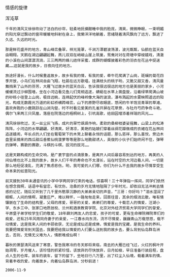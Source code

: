 情感的旋律

浑沌草


    千年的清风又徐徐吹动了洁白的纱帘，轻柔地抚摸酣睡中我的脸庞，清爽，微微睁眼，一束明媚的阳光穿过飘动的窗帘暖暖地斜射在身上，我懒洋洋地躺着，思绪随着清风飘向了远方，飘进了久远、久远的时光。

    那是鲜花盛开的地方，青山峰峦叠翠，祥光笼罩，千涧万潭碧波荡漾，波光粼粼，仙鹤在蓝天自由翱翔，天鹅在湖边翩翩起舞，燕儿双双在峭峻山崖上筑巢，鸳鸯对对在荷塘中穿梭嬉戏，清澈的小溪在山间潺潺流淌，三三两两的蜂儿结伴采蜜，成群的蝴蝶披着彩色的羽衣在花丛中捉迷藏……这就是我的故乡，日夜向往的地方。

    旅途好漫长，什么时候重返故乡，故乡有我的情，有我的爱，牵牛花爬满了山岗，斑斓的菊花四季开放，小鸟们在林间自由飞翔，杜鹃在远方歌唱，挂满枝头的桃子哟，又脆又甜又香，清风曼舞捎来了山外的芬芳，大雁飞过故乡的蓝天白云，告诉我很远很远的地方也是美丽的家乡，小河缓缓流过沙柳围墙，坐在小河边看见鱼儿们竞相追逐，蜻蜓在水草上面盘旋，沿着绿草爬满山坡的砂砾小径登上山岗，极目远眺，连绵起伏的峰岭像大海的波浪，瀑布溅起的水雾映照遥远的阳光，构成无数霞光万道的彩虹桥横跨峰峦，山下的原野尽收眼底，悠闲的牛羊饱览青翠的草滩，喜欢奔跑的小鹿跳跃在山涧沟壑，时不时看见爱美的孔雀开屏在花草旁，与牡丹芍药争奇斗艳，偶尔飞来两三只凤凰，落座在院落边的梧桐树上，引吭高歌，给田园增添着祥瑞的风光……

    清风徐徐吹过，无一丝尘灰飞扬，成片的翠竹飒飒作响，柔软的桑柳枝婆娑摇舞，山梁上的松涛阵阵，小河边的水草翩翩，好清爽，好清凉，美艳的姑娘们穿着丝绸花瓣做成的衣裙在花丛林间追逐嬉闹，年长点的人们坐在葡萄架下的木凳上聊着永恒的话题，那么慈祥，那么喜悦，旁边木盘里采摘来的西瓜甜瓜香蕉仙桃菠萝等等是那么地脆甜诱人，英俊的小伙子们始终闲不住，弹琴的弹琴，赛歌的赛歌，斗棋的斗棋，拔河的拔河……

    这是天籁构成的生命交响，是广袤宇宙的点滴景象，是离开人间后最容易到达的地方，再美的人间仙境也比不上我的故乡，故乡人们千年的寿命也不太漫长，站在时空的大河边看人间，一切是那么地短促凌乱，充满了焦虑悲伤，哟，我可爱的人们哪，你们为什么不去我的故乡尽情享受生命本来的如意阳光。

    前天接到30年未通音讯的小学中学两同学打来的电话，惊喜啊！三十年弹指一挥间，同学们依然在想念我啊，话语中有留恋，有忧伤，沧桑的岁月无情地阻隔了少年时光，却依旧无法冲刷去情感的记忆，随后又听到了几千里外憨厚沉静的大弟弟亲切的声音，“三哥：你好吗？”泪水湿润了眼眶，人间的情啊，凝重庄严，难以释怀，一路匆匆走来，回首往昔，其余的烟消云散，唯有情镶嵌在了生命的结构里，父母的疼爱，哥哥的关爱，弟弟们的尊爱，十载恋人的情爱，汪湖小学、东乡三中、张家口地质技校、兰州和酒泉教育学院、北京对外经济贸易大学同学们的挚爱，平原堡子弟学校学生们的敬爱，18年薛刘两友人的忠爱，孩子的可爱，更有生命禅院禅院草们的痴爱，还有25年风雨同舟妻子的亲爱，一江春水向东流，流不尽情爱，巍巍青山万载悠悠，载不动情爱，这是我来人间的丰硕收获，无论是成仙还是成佛，情爱是我的宝藏，是我生命的养料，我要把情爱背到天国去，我要把给我以情爱的人们要么送到我的故乡去，要么背到仙岛群岛洲去，否则，无情无义难为人，情断难成仙啊！

    暮秋的萧瑟清风送来了寒意，警告我寒冷的冬天即将来临，南去的大雁已经飞过，火红的枫叶开始凋零，岁月催人，该珍惜的抓紧珍惜，该放弃的尽快放弃，日月如梭，早日准备行装启程，盘点人生的仓库，装车的装车，留下的留下，坐地日行八万里，出了红尘入仙境，载着满车的情，背着丰收的爱，向着故乡，向着仙岛群岛洲，分秒前进！

    2006-11-9




